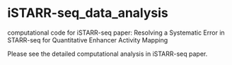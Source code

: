 # iSTARR-seq_data_analysis
computational code for iSTARR-seq paper: Resolving a Systematic Error in STARR-seq for Quantitative Enhancer Activity Mapping

Please see the detailed computational analysis in iSTARR-seq paper.
